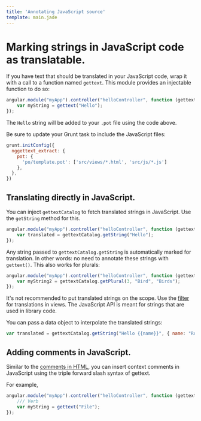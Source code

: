 ```yaml
---
title: 'Annotating JavaScript source'
template: main.jade
---
```


# Marking strings in JavaScript code as translatable.

If you have text that should be translated in your JavaScript code, wrap it with a call to a function named `gettext`. This module provides an injectable function to do so:

```javascript
angular.module("myApp").controller("helloController", function (gettext) {
    var myString = gettext("Hello");
});
```

The `Hello` string will be added to your `.pot` file using the code above.

Be sure to update your Grunt task to include the JavaScript files:

```javascript
grunt.initConfig({
  nggettext_extract: {
    pot: {
      'po/template.pot': ['src/views/*.html', 'src/js/*.js']
    },
  },
})
```

## Translating directly in JavaScript.

You can inject `gettextCatalog` to fetch translated strings in JavaScript. Use the `getString` method for this.

```javascript
angular.module("myApp").controller("helloController", function (gettextCatalog) {
    var translated = gettextCatalog.getString("Hello");
});
```

Any string passed to `gettextCatalog.getString` is automatically marked for translation. In other words: no need to annotate these strings with `gettext()`. This also works for plurals:

```javascript
angular.module("myApp").controller("helloController", function (gettextCatalog) {
    var myString2 = gettextCatalog.getPlural(3, "Bird", "Birds");
});
```

It's not recommended to put translated strings on the scope. Use the [filter](/dev-guide/annotate/) for translations in views. The JavaScript API is meant for strings that are used in library code.

You can pass a data object to interpolate the translated strings:

```javascript
var translated = gettextCatalog.getString("Hello {{name}}", { name: "Ruben" });
```

## Adding comments in JavaScript.

Similar to the [comments in HTML](/dev-guide/annotate/#comments), you can insert context comments in JavaScript using the triple forward slash syntax of gettext.

For example,

```javascript
angular.module("myApp").controller("helloController", function (gettext) {
    /// Verb
    var myString = gettext("File");
});
```
